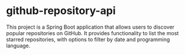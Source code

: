 # github-repository-api
This project is a Spring Boot application that allows users to discover popular repositories on GitHub. It provides functionality to list the most starred repositories, with options to filter by date and programming language.
